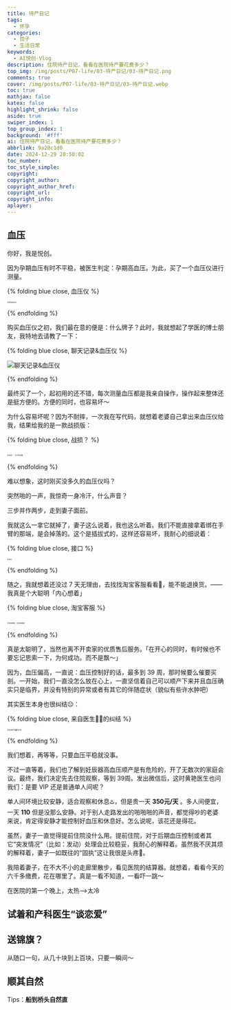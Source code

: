 ```yaml
---
title: 待产日记
tags:
  - 怀孕
categories:
  - 饺子
  - 生活日常
keywords:
  - AI悦创·Vlog
description: 住院待产日记，看看在医院待产要花费多少？
top_img: /img/posts/P07-life/03-待产日记/03-待产日记.png
comments: true
cover: /img/posts/P07-life/03-待产日记/03-待产日记.webp
toc: true
mathjax: false
katex: false
highlight_shrink: false
aside: true
swiper_index: 1
top_group_index: 1
background: '#fff'
ai: 住院待产日记，看看在医院待产要花费多少？
abbrlink: 9a28c1d0
date: 2024-12-29 20:50:02
toc_number:
toc_style_simple:
copyright:
copyright_author:
copyright_author_href:
copyright_url:
copyright_info:
aplayer:
---
```


## 血压

你好，我是悦创。

因为孕期血压有时不平稳，被医生判定：孕期高血压。为此，买了一个血压仪进行测量。

{% folding blue close, 血压仪 %}

<img src="03-待产日记/image.png" alt="鱼跃血压仪" style="zoom:25%">

{% endfolding %}

购买血压仪之初，我们最在意的便是：什么牌子？此时，我就想起了学医的博士朋友，我特地去请教了一下：

{% folding blue close, 聊天记录&血压仪 %}

![聊天记录&血压仪](03-待产日记/image-1.png)

{% endfolding %}

最终买了一个，起初用的还不错，每次测量血压都是我亲自操作，操作起来整体还是挺方便的。方便的同时，也容易坏～

为什么容易坏呢？因为不耐摔，一次我在写代码，就想着老婆自己拿出来血压仪给我，结果给我的是一款战损版：

{% folding blue close, 战损？ %}

<img src="03-待产日记/image-3.png" alt="战损！" style="zoom:25%">

<img src="03-待产日记/image-2.png" alt="实际测量" style="zoom:25%">

{% endfolding %}

难以想象，这时刚买没多久的血压仪吗？

突然啪的一声，我惊奇一身冷汗，什么声音？

三步并作两步，走到妻子面前。

我就这么一拿它就掉了，妻子这么说着，我也这么听着。我们不能直接拿着绑在手臂的那端，是会掉落的。这个是插拔式的，这样还容易坏，我耐心的细说着：

{% folding blue close, 接口 %}

<img src="03-待产日记/image-4.png" alt="接口" style="zoom:25%">

{% endfolding %}

随之，我就想着还没过 7 天无理由，去找找淘宝客服看看👀，能不能退换货。——我真是个大聪明「内心想着」


{% folding blue close, 淘宝客服 %}

<img src="03-待产日记/image-5.png" alt="淘宝客服" style="zoom:25%">


<img src="03-待产日记/image-6.png" alt="淘宝客服" style="zoom:25%">


{% endfolding %}

真是太聪明了，当然也离不开卖家的优质售后服务。「在开心的同时，有时候也不要忘记思索一下，为何成功。而不是飘～」

因为，血压偏高，一直说：血压控制好的话，最多到 39 周，那时候要么催要买剖。一开始，我们一直没怎么放在心上，一直坚信着自己可以顺产下来并且血压确实只是临界，并没有特别的异常或者有其它的伴随症状（貌似有些许水肿吧）

其实医生本身也很纠结😐：

{% folding blue close, 来自医生🧑‍⚕️的纠结 %}

<img src="03-待产日记/image-7.png" alt="来自医生🧑‍⚕️的纠结" style="zoom:25%">

{% endfolding %}

我们想着，再等等，只要血压平稳就没事。

不过一直等着，我们也了解到妊辰器高血压顺产是有危险的，开了无数次的家庭会议。最终，我们决定先去住院观察，等到 39周。发出微信后，这时黄艳医生也问我们：是要 VIP 还是普通单人间呢？

单人间环境比较安静，适合观察和休息♨️，但是贵一天 **350元/天** 。多人间便宜，一天 **110** 但是没那么安静。对于别人走路发出的啪啪啪的声音，都觉得吵的老婆来说，肯定得安静才能控制好血压和休息好。怎么说呢，该花还是得花。

虽然，妻子一直觉得提前住院没什么用。提前住院，对于后期血压控制或者其它“突发情况”（比如：发动）处理会比较稳妥，我耐心的解释着。虽然我不厌其烦的解释着，妻子一如既往的“固执”这让我很是头疼🤕。




我陪着妻子，在不大不小的走廊里散步，看见医院的结算器。就想着，看看今天的六千多缴费，花在哪里了。真是一看不知道，一看吓一跳～



在医院的第一个晚上，太热——>太冷


## 试着和产科医生“谈恋爱”


## 送锦旗？

从随口一句，从几十块到上百块，只要一瞬间～

## 顺其自然

Tips：**船到桥头自然直**


